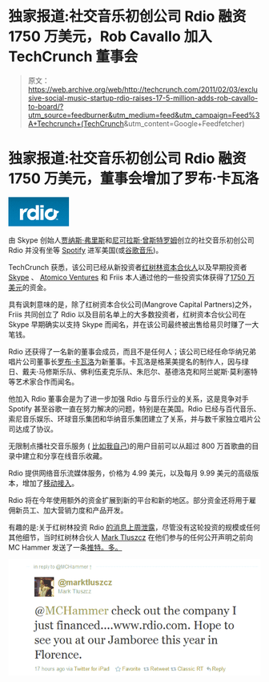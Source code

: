 # 独家报道:社交音乐初创公司 Rdio 融资 1750 万美元，Rob Cavallo 加入 TechCrunch 董事会

> 原文：<https://web.archive.org/web/http://techcrunch.com/2011/02/03/exclusive-social-music-startup-rdio-raises-17-5-million-adds-rob-cavallo-to-board/?utm_source=feedburner&utm_medium=feed&utm_campaign=Feed%3A+Techcrunch+(TechCrunch>&utm_content=Google+Feedfetcher)

# 独家报道:社交音乐初创公司 Rdio 融资 1750 万美元，董事会增加了罗布·卡瓦洛

![](img/65ae1569043861ea01560a0364f88043.png)

由 Skype 创始人[贾纳斯·弗里斯](https://web.archive.org/web/20230203003126/http://www.crunchbase.com/person/janus-friis)和[尼可拉斯·曾斯特罗姆](https://web.archive.org/web/20230203003126/http://www.crunchbase.com/person/niklas-zennstrom)创立的社交音乐初创公司 Rdio 并没有坐等 [Spotify](https://web.archive.org/web/20230203003126/http://www.crunchbase.com/company/spotify) 进军美国(或[谷歌音乐](https://web.archive.org/web/20230203003126/https://techcrunch.com/2010/09/03/google-music-launch/))。

TechCrunch 获悉，该公司已经从新投资者[红树林资本合伙人](https://web.archive.org/web/20230203003126/http://www.crunchbase.com/financial-organization/mangrove-capital-partners)以及早期投资者 [Skype](https://web.archive.org/web/20230203003126/http://www.crunchbase.com/company/skype) 、 [Atomico Ventures](https://web.archive.org/web/20230203003126/http://www.crunchbase.com/financial-organization/atomico-investments) 和 Friis 本人通过他的一些投资实体获得了[1750 万美元](https://web.archive.org/web/20230203003126/http://www.crunchbase.com/company/rdio)的资金。

具有讽刺意味的是，除了红树资本合伙公司(Mangrove Capital Partners)之外，Friis 共同创立了 Rdio 以及目前名单上的大多数投资者，红树资本合伙公司在 Skype 早期确实以支持 Skype 而闻名，并在该公司最终被出售给易贝时赚了一大笔钱。

Rdio 还获得了一名新的董事会成员，而且不是任何人；该公司已经任命华纳兄弟唱片公司董事长[罗布·卡瓦洛](https://web.archive.org/web/20230203003126/http://en.wikipedia.org/wiki/Rob_Cavallo)为新董事。卡瓦洛是格莱美提名的制作人，因与绿日、戴夫·马修斯乐队、佛利伍麦克乐队、朱厄尔、基德洛克和阿兰妮斯·莫利塞特等艺术家合作而闻名。

他加入 Rdio 董事会是为了进一步加强 Rdio 与音乐行业的关系，这是竞争对手 Spotify 甚至谷歌一直在努力解决的问题，特别是在美国。Rdio 已经与百代音乐、索尼音乐娱乐、环球音乐集团和华纳音乐集团建立了关系，并与数千家独立唱片公司达成了协议。

无限制点播社交音乐服务 ( [比如我自己](https://web.archive.org/web/20230203003126/https://techcrunch.com/2011/01/06/rdio-sonos/))的用户目前可以从超过 800 万首歌曲的目录中建立和分享在线音乐收藏。

Rdio 提供网络音乐流媒体服务，价格为 4.99 美元，以及每月 9.99 美元的高级版本，增加了[移动接入](https://web.archive.org/web/20230203003126/http://www.rdio.com/#/apps/mobile/)。

Rdio 将在今年使用额外的资金扩展到新的平台和新的地区。部分资金还将用于雇佣新员工、加大营销力度和产品开发。

有趣的是:关于红树林投资 Rdio [的消息上周泄露](https://web.archive.org/web/20230203003126/http://blog.quintura.com/2011/01/28/social-music-service-rdio-funded-by-mangrove-capital/)，尽管没有这轮投资的规模或任何其他细节，当时红树林合伙人 [Mark Tluszcz](https://web.archive.org/web/20230203003126/http://www.crunchbase.com/person/mark-tluszcz-2) 在他们参与的任何公开声明之前向 MC Hammer 发送了一条[推特。多。](https://web.archive.org/web/20230203003126/http://twitter.com/#!/marktluszcz/status/30729862306074624)

![](img/8195c78798f15f455a275805734d3f49.png)